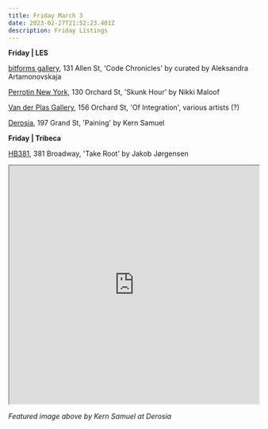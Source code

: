```yaml
---
title: Friday March 3
date: 2023-02-27T21:52:23.401Z
description: Friday Listings
---
```

**F﻿riday | LES**

[bitforms gallery](https://bitforms.art/exhibition/code-chronicles/), 131 Allen St, 'Code Chronicles' by curated by Aleksandra Artamonovskaja 

[Perrotin New York](https://www.perrotin.com/exhibitions/nikki_maloof-skunk-hour/9130), 130 Orchard St, 'Skunk Hour' by Nikki Maloof

[Van der Plas Gallery](https://www.vanderplasgallery.com/upcoming), 156 Orchard St, 'Of Integration', various artists (?)

[Derosia](https://www.derosia.nyc/exhibitions/paining), 197 Grand St, 'Paining' by Kern Samuel

**F﻿riday | Tribeca**

[HB381](https://www.hb381gallery.com/exhibitions/take-root-1), 381 Broadway, 'Take Root' by Jakob Jørgensen

<iframe src="https://www.google.com/maps/d/u/3/embed?mid=1RzAQFnDrTf9e903ZNoEpod334aVr9Vo&ehbc=2E312F" width="100%" height="480"></iframe> 

*F﻿eatured image above by Kern Samuel at Derosia*